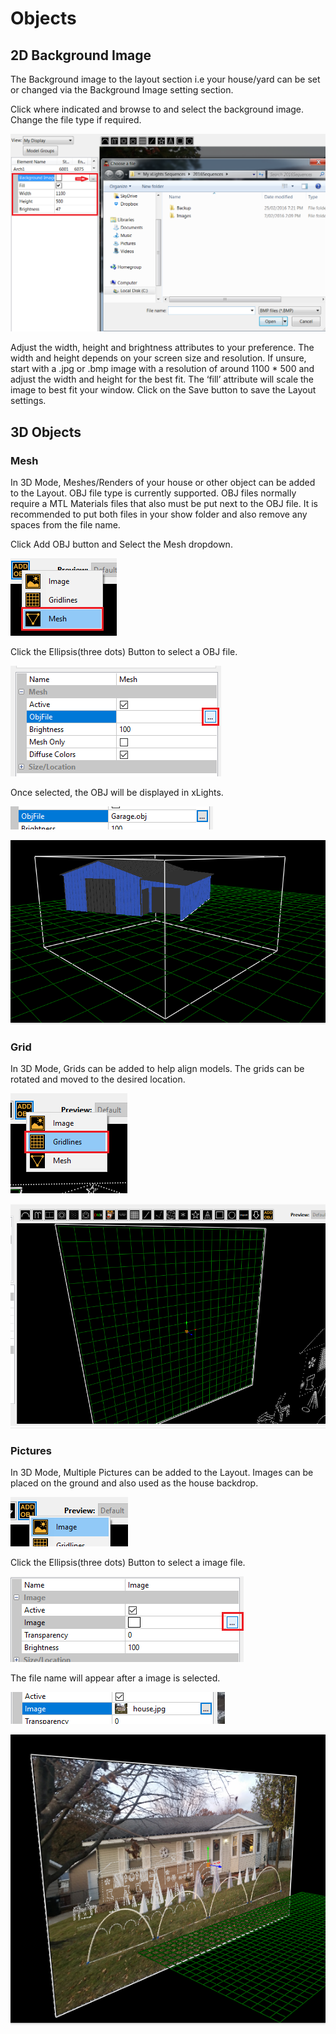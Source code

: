 # Objects

## 2D Background Image

The Background image to the layout section i.e your house/yard can be set or changed via the Background Image setting section.

Click where indicated and browse to and select the background image. Change the file type if required.

![](../../.gitbook/assets/base64a0178ae2b61ac05b.png)

Adjust the width, height and brightness attributes to your preference. The width and height depends on your screen size and resolution.  If unsure, start with a .jpg or .bmp image with a resolution of around 1100 \* 500 and adjust the width and height for the best fit. The ‘fill’ attribute will scale the image to best fit your window.  Click on the Save button to save the Layout settings.

## 3D Objects

### Mesh

In 3D Mode, Meshes/Renders of your house or other object can be added to the Layout. OBJ file type is currently supported. OBJ files normally require a MTL Materials files that also must be put next to the OBJ file. It is recommended to put both files in your show folder and also remove any spaces from the file name.

Click Add OBJ button and Select the Mesh dropdown.

![](<../../.gitbook/assets/image (791).png>)

Click the Ellipsis(three dots) Button to select a OBJ file.

![](<../../.gitbook/assets/image (49).png>)

Once selected, the OBJ will be displayed in xLights.

![](<../../.gitbook/assets/image (790).png>)

![](<../../.gitbook/assets/image (914).png>)

### Grid&#x20;

In 3D Mode, Grids can be added to help align models. The grids can be rotated and moved to the desired location.

![](<../../.gitbook/assets/image (436).png>)

![](<../../.gitbook/assets/image (732).png>)

### Pictures

In 3D Mode, Multiple Pictures can be added to the Layout. Images can be placed on the ground and also used as the house backdrop.

![](<../../.gitbook/assets/image (691).png>)

Click the Ellipsis(three dots) Button to select a image file.

![](<../../.gitbook/assets/image (13).png>)

The file name will appear after a image is selected.

![](<../../.gitbook/assets/image (73).png>)

![](<../../.gitbook/assets/image (329).png>)

